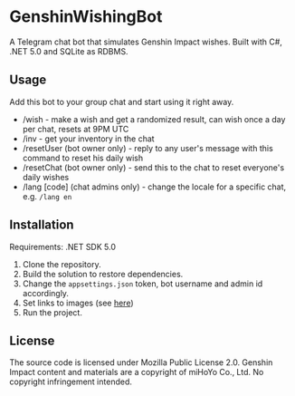 # GenshinWishingBot

A Telegram chat bot that simulates Genshin Impact wishes. Built with C#, .NET 5.0 and SQLite as RDBMS.

## Usage

Add this bot to your group chat and start using it right away.

- /wish - make a wish and get a randomized result, can wish once a day per chat, resets at 9PM UTC
- /inv - get your inventory in the chat
- /resetUser (bot owner only) - reply to any user's message with this command to reset his daily wish
- /resetChat (bot owner only) - send this to the chat to reset everyone's daily wishes
- /lang [code] (chat admins only) - change the locale for a specific chat, e.g. `/lang en`

## Installation

Requirements: .NET SDK 5.0

1. Clone the repository.
2. Build the solution to restore dependencies.
3. Change the `appsettings.json` token, bot username and admin id accordingly.
4. Set links to images (see [here](https://github.com/FrenzyYum/GenshinWishingBot/blob/master/src/TelegramUI/Commands/Wish.cs#L114))
5. Run the project.

## License

The source code is licensed under Mozilla Public License 2.0.
Genshin Impact content and materials are a copyright of miHoYo Co., Ltd. No copyright infringement intended.